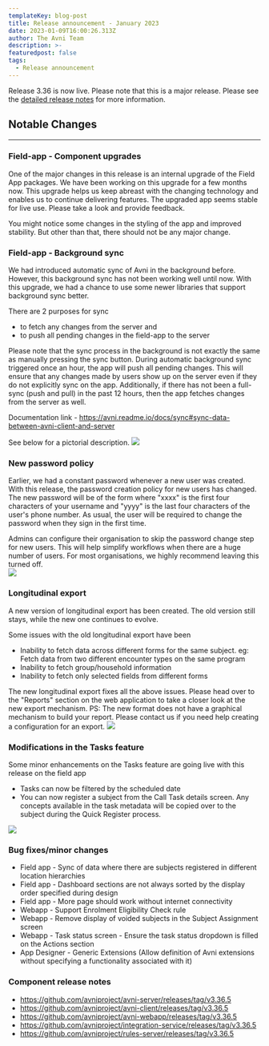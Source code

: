 ```yaml
---
templateKey: blog-post
title: Release announcement - January 2023
date: 2023-01-09T16:00:26.313Z
author: The Avni Team
description: >-
featuredpost: false
tags:
  - Release announcement 
---
```


Release 3.36 is now live. Please note that this is a major release. Please see the [detailed release notes](https://github.com/avniproject/avni-product/releases/tag/v3.36.5) for more information.

## Notable Changes
---------------------------------------------------------------------------

### Field-app - Component upgrades
One of the major changes in this release is an internal upgrade of the Field App packages. We have been working on this upgrade for a few months now. This upgrade helps us keep abreast with the changing technology and enables us to continue delivering features. The upgraded app seems stable for live use. Please take a look and provide feedback.  
 
You might notice some changes in the styling of the app and improved stability. But other than that, there should not be any major change.

### Field-app - Background sync
We had introduced automatic sync of Avni in the background before. However, this background sync has not been working well until now. With this upgrade, we had a chance to use some newer libraries that support background sync better.

There are 2 purposes for sync 
- to fetch any changes from the server and
- to push all pending changes in the field-app to the server

Please note that the sync process in the background is not exactly the same as manually pressing the sync button.
During automatic background sync triggered once an hour, the app will push all pending changes. This will ensure that any changes made by users show up on the server even if they do not explicitly sync on the app. Additionally, if there has not been a full-sync (push and pull) in the past 12 hours, then the app fetches changes from the server as well.

Documentation link - https://avni.readme.io/docs/sync#sync-data-between-avni-client-and-server

See below for a pictorial description. ![](/img/2023-01-09-avni-release-announcement/sync_work_flows.png)

### New password policy
Earlier, we had a constant password whenever a new user was created. With this release, the password creation policy for new users has changed. The new password will be of the form <xxxxyyyy> where "xxxx" is the first four characters of your username and "yyyy" is the last four characters of the user's phone number. As usual, the user will be required to change the password when they sign in the first time.

Admins can configure their organisation to skip the password change step for new users. This will help simplify workflows when there are a huge number of users. For most organisations, we highly recommend leaving this turned off.  
![](/img/2023-01-09-avni-release-announcement/change_password_policy.png)

### Longitudinal export
A new version of longitudinal export has been created. The old version still stays, while the new one continues to evolve. 

Some issues with the old longitudinal export have been
- Inability to fetch data across different forms for the same subject. eg: Fetch data from two different encounter types on the same program
- Inability to fetch group/household information
- Inability to fetch only selected fields from different forms

The new longitudinal export fixes all the above issues. Please head over to the "Reports" section on the web application to take a closer look at the new export mechanism. 
PS: The new format does not have a graphical mechanism to build your report. Please contact us if you need help creating a configuration for an export.
![](/img/2023-01-09-avni-release-announcement/new_longitudinal_export.png)

### Modifications in the Tasks feature

Some minor enhancements on the Tasks feature are going live with this release on the field app
- Tasks can now be filtered by the scheduled date
- You can now register a subject from the Call Task details screen. Any concepts available in the task metadata will be copied over to the subject during the Quick Register process.

![](/img/2023-01-09-avni-release-announcement/register_subject.png)

### Bug fixes/minor changes
- Field app - Sync of data where there are subjects registered in different location hierarchies
- Field app - Dashboard sections are not always sorted by the display order specified during design
- Field app - More page should work without internet connectivity
- Webapp - Support Enrolment Eligibility Check rule
- Webapp - Remove display of voided subjects in the Subject Assignment screen
- Webapp - Task status screen - Ensure the task status dropdown is filled on the Actions section
- App Designer - Generic Extensions (Allow definition of Avni extensions without specifying a functionality associated with it)


### Component release notes
- https://github.com/avniproject/avni-server/releases/tag/v3.36.5
- https://github.com/avniproject/avni-client/releases/tag/v3.36.5
- https://github.com/avniproject/avni-webapp/releases/tag/v3.36.5
- https://github.com/avniproject/integration-service/releases/tag/v3.36.5
- https://github.com/avniproject/rules-server/releases/tag/v3.36.5
